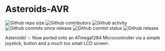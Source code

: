 # Asteroids-AVR
<!-- Fix release shield once a release is pushed -->
![Github repo size](https://img.shields.io/github/repo-size/Okubyona/Asteroids-AVR)
![Github contributors](https://img.shields.io/github/contributors/Okubyona/Asteroids-AVR)
![Github activity](https://img.shields.io/github/commit-activity/m/Okubyona/Asteroids-AVR)
![Github commits since release](https://img.shields.io/github/commits-since/Okubyona/Asteroids-AVR/v0.3.1)
![Github commit status](https://img.shields.io/github/commit-status/Okubyona/Asteroids-AVR/master/2858a2505874f809aec7634e675d93f00b610534)
![Github release](https://img.shields.io/github/v/release/Okubyona/Asteroids-AVR?include_prereleases)

Asteroids! :boom: Now ported onto an ATmega1284 Microcontroller via a simple joystick, button and a *much* too small LCD screen.
